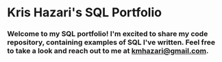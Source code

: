 # Kris Hazari's SQL Portfolio

### Welcome to my SQL portfolio! I'm excited to share my code repository, containing examples of SQL I've written. Feel free to take a look and reach out to me at kmhazari@gmail.com.
